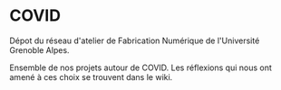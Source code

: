# COVID
Dépot du réseau d'atelier de Fabrication Numérique de l'Université Grenoble Alpes.

Ensemble de nos projets autour de COVID. Les réflexions qui nous ont amené à ces choix se trouvent dans le wiki.
